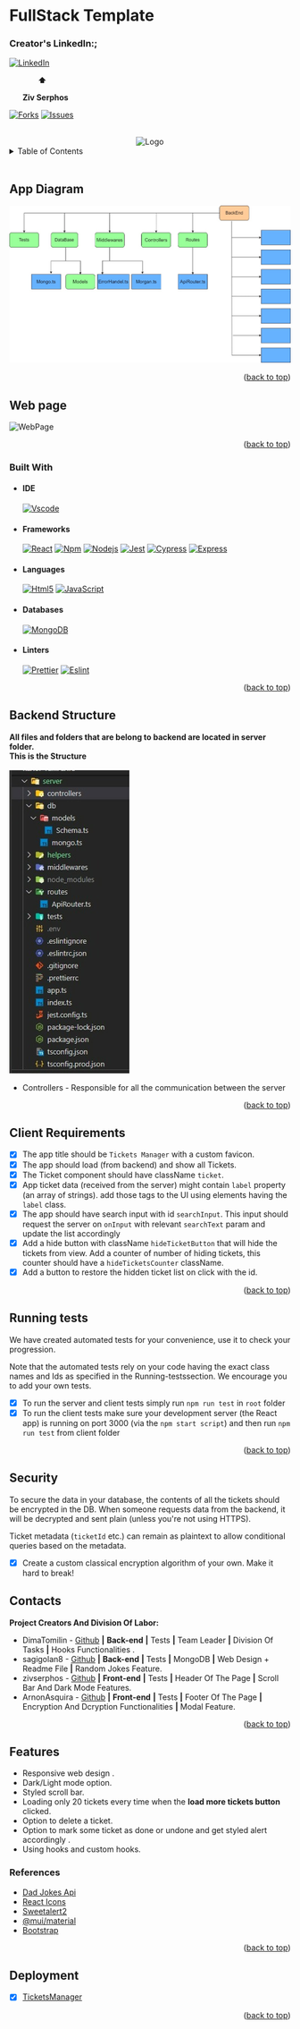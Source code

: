 # FullStack Template

<div id="top"></div>

<!-- LinkedIn of creators -->

### **Creator's LinkedIn:**;

[![LinkedIn][linkedin-shield-ziv]][linkedin-url-ziv]


<!-- Alot of spaces for visuality -->

&nbsp;&nbsp;&nbsp;&nbsp;&nbsp;&nbsp;&nbsp;&nbsp;&nbsp;&nbsp;&nbsp;&nbsp;&nbsp;**⬆**

&nbsp;&nbsp;&nbsp;&nbsp;&nbsp;&nbsp;**Ziv Serphos**

<!-- [![LinkedIn][linkedin-shield-Arnon]][linkedin-url-Arnon] -->

[![Forks][forks-shield]][forks-url]
[![Issues][issues-shield]][issues-url]

<!-- PROJECT LOGO -->
</br>
<div style= "text-align:center">
    <img src="https://www.coachingpositiveperformance.com/wp-content/uploads/2015/11/rsz_contextualised-lists.png" alt="Logo" width="80" height="80">
</div>

<!-- TABLE OF CONTENTS -->
<details>
  <summary>Table of Contents</summary>
  <ol>
  <li><a href="#app-diagram">App Diagram</a></li>
    <li>
      <a href="#web-page">Web page</a>
      <ul>
        <li><a href="#built-with">Built With</a></li>
          <ul>
        <li><a href="#ide">IDE</a></li>
        <li><a href="#frameworks">Frameworks</a></li>
        <li><a href="#languages">Languages</a></li>
        <li><a href="#databases">Databases</a></li>
        <li><a href="#linters">Linters</a></li>
          </ul>        
      </ul>
    </li>
    <li><a href="#backend-structure">Backend Sturcture</a></li>
    <li><a href="#client-requirements">Client Requirements</a></li>
    <li><a href="#running-tests">Running tests</a></li>
    <li><a href="#security">Security</a></li>
    <li><a href="#contacts">Contacts</a></li>
    <li>
      <a href="#features">Features</a>
      <ul>
        <li><a href="#references">References</a></li>
      </ul>
    </li>
    <li><a href="#deployment">Deployment</a></li>
  </ol>
</details>
</br>

## App Diagram

<!-- App Diagram -->

![WebPage](helpers/diagram.jpg)

<p style= "text-align:right">(<a href="#top">back to top</a>)</p>

## Web page

<!-- Web page -->

![WebPage](client/src/core/helpers/TicketsManager.png)

<p style= "text-align:right">(<a href="#top">back to top</a>)</p>

### Built With

- #### IDE

  [![Vscode][vscode-shield]][vscode-url]

- #### Frameworks

  [![React][react-shield]][react-url]
  [![Npm][npm-shield]][npm-url]
  [![Nodejs][nodejs-shield]][nodejs-url]
  [![Jest][jest-shield]][jest-url]
  [![Cypress][cypress-shield]][cypress-url]
  [![Express][express-shield]][express-url]

- #### Languages

  [![Html5][html5-shield]][html5-url]
  [![JavaScript][javascript-shield]][javascript-url]

- #### Databases

  [![MongoDB][mongodb-shield]][mongodb-url]

- #### Linters
  [![Prettier][prettier-shield]][prettier-url]
  [![Eslint][Eslint-shield]][Eslint-url]

<p style= "text-align:right">(<a href="#top">back to top</a>)</p>

## Backend Structure
<b>All files and folders that are belong to backend are located in server folder. <br/> This is the Structure</b> <br/><br/>
![ServerSturcture](helpers/back-structure.jpeg)

- Controllers - Responsible for all the communication between the server 

<!-- - The server should run on port `8080` serve the react app on `http://localhost:8080/` and expose those API endpoints:

* [x] (GET) api/tickets - returns an array of all `tickets` in the collection tickets in your mongoDB atlas database. If called with query param `searchText` the API will filter only tickets that have a title including a case-insensitive version of the `searchText` param.
* [x] (PATCH) `api/tickets/:ticketId` - Sets `done` property to `true` for the given ticketId - should return  
       `{updated: true}` if succeed.
* [x] (PATCH) `api/tickets/:ticketId` - Sets `done` property to `false` for the given ticketId - should return `{updated: true}` if succeed. -->

<p style= "text-align:right">(<a href="#top">back to top</a>)</p>

<!-- Running-tests-->

## Client Requirements

- [x] The app title should be `Tickets Manager` with a custom favicon.
- [x] The app should load (from backend) and show all Tickets.
- [x] The Ticket component should have className `ticket`.
- [x] App ticket data (received from the server) might contain `label` property (an array of strings). add those tags to the UI using elements having the `label` class.
- [x] The app should have search input with id `searchInput`. This input should request the server on `onInput` with relevant `searchText` param and update the list accordingly
- [x] Add a hide button with className `hideTicketButton` that will hide the tickets from view. Add a counter of number of hiding tickets, this counter should have a `hideTicketsCounter` className.
- [x] Add a button to restore the hidden ticket list on click with the id.

<p style= "text-align:right">(<a href="#top">back to top</a>)</p>

<!-- Running tests -->

## Running tests

We have created automated tests for your convenience, use it to check your progression.

Note that the automated tests rely on your code having the exact class names and Ids as specified in the Running-testssection. We encourage you to add your own tests.

- [x] To run the server and client tests simply run `npm run test` in `root` folder
- [x] To run the client tests make sure your development server (the React app) is running on port 3000 (via the `npm start script`) and then run `npm run test` from client folder
<p style= "text-align:right">(<a href="#top">back to top</a>)</p>

<!-- Security -->

## Security

To secure the data in your database, the contents of all the tickets should be encrypted in the DB. When someone requests data from the backend, it will be decrypted and sent plain (unless you're not using HTTPS).

Ticket metadata (`ticketId` etc.) can remain as plaintext to allow conditional queries based on the metadata.

- [x] Create a custom classical encryption algorithm of your own. Make it hard to break!

<!-- CONTACTS -->

## Contacts

**Project Creators And Division Of Labor:**

- DimaTomilin - [Github](https://github.com/DimaTomilin) **|** **Back-end** **|** Tests **|** Team Leader **|** Division Of Tasks **|** Hooks Functionalities .
- sagigolan8 - [Github](https://github.com/sagigolan8) **|** **Back-end** **|** Tests **|** MongoDB **|** Web Design + Readme File **|** Random Jokes Feature.
- zivserphos - [Github](https://github.com/zivserphos) **|** **Front-end** **|** Tests **|** Header Of The Page **|** Scroll Bar And Dark Mode Features.
- ArnonAsquira - [Github](https://github.com/ArnonAsquira) **|** **Front-end** **|** Tests **|** Footer Of The Page **|** Encryption And Dcryption Functionalities **|** Modal Feature.

<p style= "text-align:right">(<a href="#top">back to top</a>)</p>

<!-- Features -->

## Features

- Responsive web design .
- Dark/Light mode option.
- Styled scroll bar.
- Loading only 20 tickets every time when the **load more tickets button** clicked.
- Option to delete a ticket.
- Option to mark some ticket as done or undone and get styled alert accordingly .
- Using hooks and custom hooks.

### References

- [Dad Jokes Api](https://icanhazdadjoke.com/api)
- [React Icons](https://react-icons.github.io/react-icons/search)
- [Sweetalert2](https://sweetalert2.github.io/#examples)
- [@mui/material](https://mui.com/)
- [Bootstrap](https://getbootstrap.com)

<p style= "text-align:right">(<a href="#top">back to top</a>)</p>


## Deployment

- [x] [TicketsManager](https://quiet-thicket-88470.herokuapp.com) 

<p style= "text-align:right">(<a href="#top">back to top</a>)</p>


<!-- MARKDOWN LINKS & IMAGES -->

<!-- issues + fork -->

[issues-shield]: https://img.shields.io/badge/Issues-0-red

 <!-- PUT HERE ISSUES LINK!!!! -->

[issues-url]: https://github.com/DimaTomilin/f4s-3-ticket-manager/issues
[forks-shield]: https://img.shields.io/badge/Forks-10-green
[forks-url]: https://github.com/DimaTomilin/f4s-3-ticket-manager/network/members

<!-- LinkedIn links -->

[linkedin-shield-ziv]: https://img.shields.io/badge/-LinkedIn-black.svg?style=for-the-badge&logo=linkedin&colorA=160
[linkedin-url-ziv]: https://www.linkedin.com/in/ziv-serphos-837434226/

<!-- Badges -->

<!-- build with -->

<!-- IDE -->
[vscode-url]: https://code.visualstudio.com/
[vscode-shield]: https://img.shields.io/badge/Visual_Studio_Code-0078D4?style=for-the-badge&logo=visual%20studio%20code&logoColor=white

<!-- Frameworks -->
<!-- Nodejs -->

[nodejs-url]: https://nodejs.org/en/
[nodejs-shield]: https://img.shields.io/badge/Node.js-339933?style=for-the-badge&logo=nodedotjs&logoColor=whit

<!-- Npm -->

[npm-url]: https://www.npmjs.com/
[npm-shield]: https://img.shields.io/badge/npm-CB3837?style=for-the-badge&logo=npm&logoColor=white

<!-- Testing -->
<!-- Jest-->

[jest-url]: https://jestjs.io/
[jest-shield]: https://img.shields.io/badge/Jest-C21325?style=for-the-badge&logo=jest&logoColor=white

<!-- cypress -->
[cypress-url]: https://www.cypress.io/
[cypress-shield]: https://img.shields.io/badge/Cypress-17202C?style=for-the-badge&logo=cypress&logoColor=white

<!-- Express -->

[express-shield]: https://img.shields.io/badge/Express.js-000000?style=for-the-badge&logo=express&logoColor=white
[express-url]: https://expressjs.com/

<!--React  -->

[react-shield]: https://img.shields.io/badge/React-20232A?style=for-the-badge&logo=react&logoColor=61DAFB
[react-url]: https://reactjs.org/

<!-- Languages -->
<!-- Html5-->

[html5-url]: https://developer.mozilla.org/en-US/docs/Glossary/HTML5
[html5-shield]: https://img.shields.io/badge/HTML5-E34F26?style=for-the-badge&logo=html5&logoColor=white

<!-- JavaScript -->

[javascript-url]: https://developer.mozilla.org/en-US/docs/Web/JavaScript
[javascript-shield]: https://img.shields.io/badge/JavaScript-323330?style=for-the-badge&logo=javascript&logoColor=F7DF1E

<!-- Databases -->
<!-- Mongodb-->

[mongodb-shield]: https://img.shields.io/badge/MongoDB-4EA94B?style=for-the-badge&logo=mongodb&logoColor=white
[mongodb-url]: https://www.mongodb.com/

<!-- Linters -->
<!-- Prettier -->

[prettier-url]: https://prettier.io/
[prettier-shield]: https://img.shields.io/badge/prettier-1A2C34?style=for-the-badge&logo=prettier&logoColor=F7BA3E
[Eslint-shield]: https://img.shields.io/badge/eslint-3A33D1?style=for-the-badge&logo=eslint&logoColor=white
[Eslint-url]: https://eslint.org/

